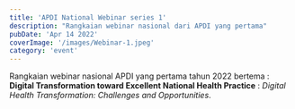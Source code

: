 ```yaml
---
title: 'APDI National Webinar series 1'
description: "Rangkaian webinar nasional dari APDI yang pertama"
pubDate: 'Apr 14 2022'
coverImage: '/images/Webinar-1.jpeg'
category: 'event'
---
```


Rangkaian webinar nasional APDI yang pertama tahun 2022 bertema : **Digital Transformation toward Excellent National Health Practice** : *Digital Health Transformation: Challenges and Opportunities*.